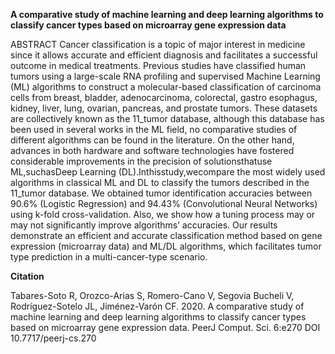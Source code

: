 **A comparative study of machine learning and deep learning algorithms to classify cancer types based on microarray gene expression data**

ABSTRACT Cancer classification is a topic of major interest in medicine since it allows accurate and efficient diagnosis and facilitates 
a successful outcome in medical treatments. Previous studies have classified human tumors using a large-scale RNA profiling and supervised 
Machine Learning (ML) algorithms to construct a molecular-based classification of carcinoma cells from breast, bladder, adenocarcinoma, 
colorectal, gastro esophagus, kidney, liver, lung, ovarian, pancreas, and prostate tumors. These datasets are collectively known as the 
11_tumor database, although this database has been used in several works in the ML field, no comparative studies of different algorithms 
can be found in the literature. On the other hand, advances in both hardware and software technologies have fostered considerable 
improvements in the precision of solutionsthatuse ML,suchasDeep Learning (DL).Inthisstudy,wecompare the most widely used algorithms in 
classical ML and DL to classify the tumors described in the 11_tumor database. We obtained tumor identification accuracies between 90.6% 
(Logistic Regression) and 94.43% (Convolutional Neural Networks) using k-fold cross-validation. Also, we show how a tuning process may or 
may not significantly improve algorithms’ accuracies. Our results demonstrate an efficient and accurate classification method based on gene
expression (microarray data) and ML/DL algorithms, which facilitates tumor type prediction in a multi-cancer-type scenario.

**Citation**

Tabares-Soto R, Orozco-Arias S, Romero-Cano V, Segovia Bucheli V, Rodríguez-Sotelo JL, Jiménez-Varón CF. 2020. A comparative study of 
machine learning and deep learning algorithms to classify cancer types based on microarray gene expression data. PeerJ Comput. Sci. 
6:e270 DOI 10.7717/peerj-cs.270
